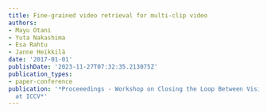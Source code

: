 ```yaml
---
title: Fine-grained video retrieval for multi-clip video
authors:
- Mayu Otani
- Yuta Nakashima
- Esa Rahtu
- Janne Heikkilä
date: '2017-01-01'
publishDate: '2023-11-27T07:32:35.213075Z'
publication_types:
- paper-conference
publication: '*Proceeedings - Workshop on Closing the Loop Between Vision and Language
  at ICCV*'
---
```

